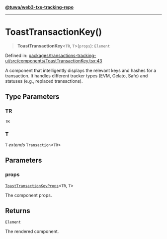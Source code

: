 [**@tuwa/web3-txs-tracking-repo**](../../../README.md)

***

# ToastTransactionKey()

> **ToastTransactionKey**\<`TR`, `T`\>(`props`): `Element`

Defined in: [packages/transactions-tracking-ui/src/components/ToastTransactionKey.tsx:43](https://github.com/TuwaIO/web3-transactions-tracking/blob/f8d699df89c32cb5de5ecc3bf5431b3c080f2660/packages/transactions-tracking-ui/src/components/ToastTransactionKey.tsx#L43)

A component that intelligently displays the relevant keys and hashes for a transaction.
It handles different tracker types (EVM, Gelato, Safe) and statuses (e.g., replaced transactions).

## Type Parameters

### TR

`TR`

### T

`T` *extends* `Transaction`\<`TR`\>

## Parameters

### props

[`ToastTransactionKeyProps`](../interfaces/ToastTransactionKeyProps.md)\<`TR`, `T`\>

The component props.

## Returns

`Element`

The rendered component.
